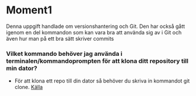 # Moment1
Denna uppgift handlade om versionshantering och Git. Den har också gått igenom en del kommandon som kan vara bra att använda sig av i Git och även hur man på ett bra sätt skriver commits


### Vilket kommando behöver jag använda i terminalen/kommandoprompten för att klona ditt repository till min dator?
* För att klona ett repo till din dator så behöver du skriva in kommandot git clone.
[Källa](https://www.gitkraken.com/learn/git/git-clone)
